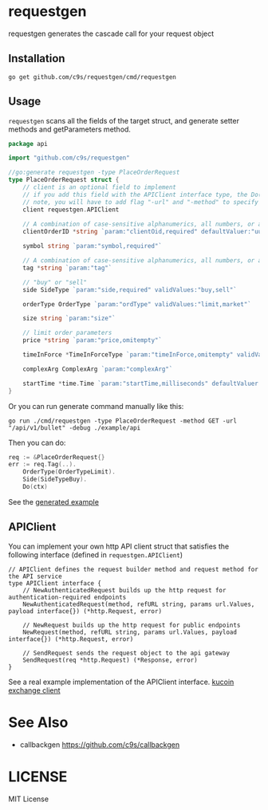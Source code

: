 # requestgen

requestgen generates the cascade call for your request object

## Installation

```
go get github.com/c9s/requestgen/cmd/requestgen
```

## Usage

`requestgen` scans all the fields of the target struct, and generate setter methods and getParameters method.

```go
package api

import "github.com/c9s/requestgen"

//go:generate requestgen -type PlaceOrderRequest
type PlaceOrderRequest struct {
	// client is an optional field to implement
	// if you add this field with the APIClient interface type, the Do() method will be generated
	// note, you will have to add flag "-url" and "-method" to specify your endpoint and the request method.
	client requestgen.APIClient
	
	// A combination of case-sensitive alphanumerics, all numbers, or all letters of up to 32 characters.
	clientOrderID *string `param:"clientOid,required" defaultValuer:"uuid()"`

	symbol string `param:"symbol,required"`

	// A combination of case-sensitive alphanumerics, all numbers, or all letters of up to 8 characters.
	tag *string `param:"tag"`

	// "buy" or "sell"
	side SideType `param:"side,required" validValues:"buy,sell"`

	orderType OrderType `param:"ordType" validValues:"limit,market"`

	size string `param:"size"`

	// limit order parameters
	price *string `param:"price,omitempty"`

	timeInForce *TimeInForceType `param:"timeInForce,omitempty" validValues:"GTC,GTT,FOK"`

	complexArg ComplexArg `param:"complexArg"`

	startTime *time.Time `param:"startTime,milliseconds" defaultValuer:"now()"`
}
```

Or you can run generate command manually like this:

```shell
go run ./cmd/requestgen -type PlaceOrderRequest -method GET -url "/api/v1/bullet" -debug ./example/api 
```

Then you can do:

```go
req := &PlaceOrderRequest{}
err := req.Tag(..).
	OrderType(OrderTypeLimit).
	Side(SideTypeBuy).
	Do(ctx)
```

See the [generated example](./example/api/place_order_request_accessors.go)

## APIClient

You can implement your own http API client struct that satisfies the following interface (defined in `requestgen.APIClient`)

```
// APIClient defines the request builder method and request method for the API service
type APIClient interface {
	// NewAuthenticatedRequest builds up the http request for authentication-required endpoints
	NewAuthenticatedRequest(method, refURL string, params url.Values, payload interface{}) (*http.Request, error)

	// NewRequest builds up the http request for public endpoints
	NewRequest(method, refURL string, params url.Values, payload interface{}) (*http.Request, error)

	// SendRequest sends the request object to the api gateway
	SendRequest(req *http.Request) (*Response, error)
}
```

See a real example implementation of the APIClient interface. [kucoin exchange client](./example/api/client.go)

# See Also

- callbackgen <https://github.com/c9s/callbackgen>

# LICENSE

MIT License
